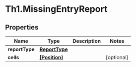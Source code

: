 # Th1.MissingEntryReport

## Properties

Name | Type | Description | Notes
------------ | ------------- | ------------- | -------------
**reportType** | [**ReportType**](ReportType.md) |  | 
**cells** | [**[Position]**](Position.md) |  | [optional] 


